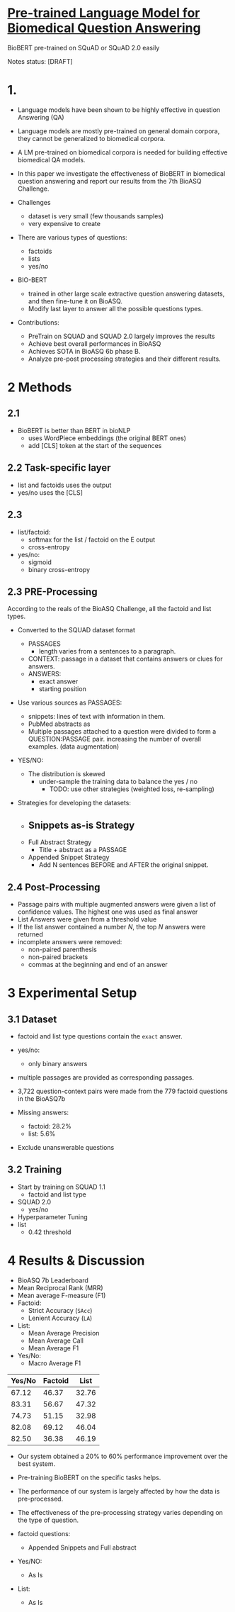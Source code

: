 # [Pre-trained Language Model for Biomedical Question Answering](https://academic.oup.com/bioinformatics/article/36/4/1234/5566506)

BioBERT pre-trained on SQuAD or SQuAD 2.0 easily 

Notes status: [DRAFT]

# 1. 
- Language models have been shown to be highly effective in question Answering (QA)
- Language models are mostly pre-trained on general domain corpora, they cannot be generalized to biomedical corpora.
- A LM pre-trained on biomedical corpora is needed for building effective biomedical QA models.
- In this paper we investigate the effectiveness of BioBERT in biomedical question answering and report our results from the 7th BioASQ Challenge.
- Challenges
	- dataset is very small (few thousands samples)
	- very expensive to create
- There are various types of questions:
	- factoids
	- lists
	- yes/no

- BIO-BERT
	- trained in other large scale extractive question answering  datasets, and then fine-tune it on BioASQ.
	- Modify last layer to answer all the possible questions types.
- Contributions:
	- PreTrain on SQUAD and SQUAD 2.0 largely improves the results
	- Achieve best overall performances in BioASQ
	- Achieves SOTA in BioASQ 6b phase B.
	- Analyze pre-post processing strategies and their different results.
# 2 Methods
## 2.1
- BioBERT  is better than BERT in bioNLP
	- uses WordPiece embeddings (the original BERT ones)
	- add [CLS] token at the start of the sequences
## 2.2 Task-specific layer
- list and factoids uses the output
- yes/no uses the [CLS]

## 2.3 
- list/factoid:
	- softmax for the list / factoid on the E output
	- cross-entropy
- yes/no:
	- sigmoid
	- binary cross-entropy

## 2.3 PRE-Processing
According to the reals of the BioASQ Challenge, all the factoid and list types.
- Converted to the SQUAD dataset format
	- PASSAGES
		- length varies from a sentences to a paragraph.
	- CONTEXT: passage in a dataset that contains answers or clues for answers.
	- ANSWERS: 
		- exact answer
		- starting position

- Use various sources as PASSAGES:
	- snippets: lines of text with information in them. 
	- PubMed abstracts as
	- Multiple passages attached to a question were divided to form a QUESTION:PASSAGE pair. increasing the number of overall examples. (data augmentation)
- YES/NO:
	- The distribution is skewed
		- under-sample the training data to balance the yes / no
			- TODO: use other strategies (weighted loss, re-sampling)

- Strategies for developing the datasets:
	- Snippets as-is Strategy
		- 
	- Full Abstract Strategy
		- Title + abstract as a PASSAGE
	- Appended Snippet Strategy
		- Add N sentences BEFORE and AFTER the original snippet.

## 2.4 Post-Processing
- Passage pairs with multiple augmented answers were given a list of confidence values. The highest one was used as final answer
- List Answers were given from a threshold value
- If the list answer contained a number $N$, the top $N$ answers were returned
- incomplete answers were removed:
	- non-paired parenthesis
	- non-paired brackets
	- commas at the beginning and end of an answer 
# 3 Experimental Setup
## 3.1 Dataset
- factoid and list type questions contain the `exact` answer.
- yes/no:
	- only binary answers
- multiple passages are provided as corresponding passages.

- 3,722 question-context pairs were made from the 779 factoid questions in the BioASQ7b
- Missing answers:
	- factoid: 28.2% 
	- list: 5.6% 
- Exclude unanswerable questions

## 3.2 Training

- Start by training on SQUAD 1.1
	- factoid and list type 
- SQUAD 2.0
	- yes/no
- Hyperparameter Tuning
- list 
	- 0.42 threshold

# 4 Results & Discussion
- BioASQ 7b Leaderboard 
- Mean Reciprocal Rank (MRR)
- Mean average F-measure (F1)
- Factoid:
	- Strict Accuracy (`SAcc`)
	- Lenient Accuracy (`LA`)
- List:
	- Mean Average Precision
	- Mean Average Call
	- Mean Average F1
- Yes/No:
	- Macro Average F1

| Yes/No | Factoid | List |
| --- | --- | --- |
| 67.12 | 46.37 | 32.76 |
| 83.31 | 56.67 | 47.32 |
| 74.73 | 51.15 | 32.98 |
| 82.08 | 69.12 | 46.04 |
| 82.50 | 36.38 | 46.19 |


- Our system obtained a 20% to 60% performance improvement over the best system.

- Pre-training BioBERT on the specific tasks helps.

- The performance of our system is largely affected by how the data is pre-processed.
- The effectiveness of the pre-processing strategy varies depending on the type of question.

- factoid questions:
	- Appended Snippets and Full abstract
- Yes/NO:
	- As Is
- List:
	- As Is